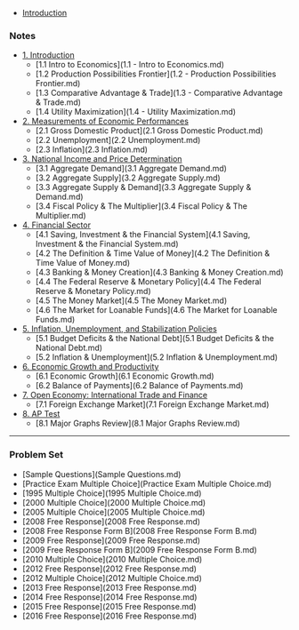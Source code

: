* [Introduction](README.md)

### Notes
* [1. Introduction]()
	* [1.1 Intro to Economics](1.1 - Intro to Economics.md)
	* [1.2 Production Possibilities Frontier](1.2 - Production Possibilities Frontier.md)
	* [1.3 Comparative Advantage & Trade](1.3 - Comparative Advantage & Trade.md)
	* [1.4 Utility Maximization](1.4 - Utility Maximization.md)
* [2. Measurements of Economic Performances]()
	* [2.1 Gross Domestic Product](2.1 Gross Domestic Product.md)
	* [2.2 Unemployment](2.2 Unemployment.md)
	* [2.3 Inflation](2.3 Inflation.md)
* [3. National Income and Price Determination]()
	* [3.1 Aggregate Demand](3.1 Aggregate Demand.md)
	* [3.2 Aggregate Supply](3.2 Aggregate Supply.md)
	* [3.3 Aggregate Supply & Demand](3.3 Aggregate Supply & Demand.md)
	* [3.4 Fiscal Policy & The Multiplier](3.4 Fiscal Policy & The Multiplier.md)
* [4. Financial Sector]()
	* [4.1 Saving, Investment & the Financial System](4.1 Saving, Investment & the Financial System.md)
	* [4.2 The Definition & Time Value of Money](4.2 The Definition & Time Value of Money.md)
	* [4.3 Banking & Money Creation](4.3 Banking & Money Creation.md)
	* [4.4 The Federal Reserve & Monetary Policy](4.4 The Federal Reserve & Monetary Policy.md)
	* [4.5 The Money Market](4.5 The Money Market.md)
	* [4.6 The Market for Loanable Funds](4.6 The Market for Loanable Funds.md)
* [5. Inflation, Unemployment, and Stabilization Policies]()
	* [5.1 Budget Deficits & the National Debt](5.1 Budget Deficits & the National Debt.md)
	* [5.2 Inflation & Unemployment](5.2 Inflation & Unemployment.md)
* [6. Economic Growth and Productivity]()
	* [6.1 Economic Growth](6.1 Economic Growth.md)
	* [6.2 Balance of Payments](6.2 Balance of Payments.md)
* [7. Open Economy: International Trade and Finance]()
	* [7.1 Foreign Exchange Market](7.1 Foreign Exchange Market.md)
* [8. AP Test]()
	* [8.1 Major Graphs Review](8.1 Major Graphs Review.md)

---
### Problem Set
* [Sample Questions](Sample Questions.md)
* [Practice Exam Multiple Choice](Practice Exam Multiple Choice.md)
* [1995 Multiple Choice](1995 Multiple Choice.md)
* [2000 Multiple Choice](2000 Multiple Choice.md)
* [2005 Multiple Choice](2005 Multiple Choice.md)
* [2008 Free Response](2008 Free Response.md)
* [2008 Free Response Form B](2008 Free Response Form B.md)
* [2009 Free Response](2009 Free Response.md)
* [2009 Free Response Form B](2009 Free Response Form B.md)
* [2010 Multiple Choice](2010 Multiple Choice.md)
* [2012 Free Response](2012 Free Response.md)
* [2012 Multiple Choice](2012 Multiple Choice.md)
* [2013 Free Response](2013 Free Response.md)
* [2014 Free Response](2014 Free Response.md)
* [2015 Free Response](2015 Free Response.md)
* [2016 Free Response](2016 Free Response.md)